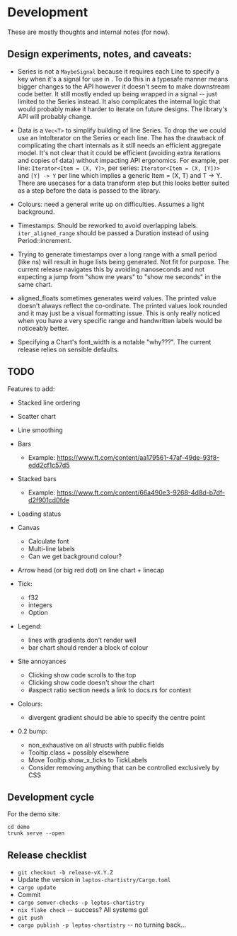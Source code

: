 # Development

These are mostly thoughts and internal notes (for now).

## Design experiments, notes, and caveats:

- Series is not a `MaybeSignal` because it requires each Line to specify a key when it's a signal for use in <For>. To do this in a typesafe manner means bigger changes to the API however it doesn't seem to make downstream code better. It still mostly ended up being wrapped in a signal -- just limited to the Series instead. It also complicates the internal logic that would probably make it harder to iterate on future designs. The library's API will probably change.

- Data is a `Vec<T>` to simplify building of line Series. To drop the <T> we could use an IntoIterator on the Series or each line. The has the drawback of complicating the chart internals as it still needs an efficient aggregate model. It's not clear that it could be efficient (avoiding extra iterations and copies of data) without impacting API ergonomics. For example, per line: `Iterator<Item = (X, Y)>`, per series: `Iterator<Item = (X, [Y])>` and `[Y] -> Y` per line which implies a generic Item = (X, T) and T -> Y. There are usecases for a data transform step but this looks better suited as a step before the data is passed to the library.

- Colours: need a general write up on difficulties. Assumes a light background.

- Timestamps: Should be reworked to avoid overlapping labels. `iter_aligned_range` should be passed a Duration instead of using Period::increment.

- Trying to generate timestamps over a long range with a small period (like ns) will result in huge lists being generated. Not fit for purpose. The current release navigates this by avoiding nanoseconds and not expecting a jump from "show me years" to "show me seconds" in the same chart.

- aligned_floats sometimes generates weird values. The printed value doesn't always reflect the co-ordinate. The printed values look rounded and it may just be a visual formatting issue. This is only really noticed when you have a very specific range and handwritten labels would be noticeably better.

- Specifying a Chart's font_width is a notable "why???". The current release relies on sensible defaults.

## TODO

Features to add:
- Stacked line ordering
- Scatter chart
- Line smoothing
- Bars
    - Example: https://www.ft.com/content/aa179561-47af-49de-93f8-edd2cf1c57d5
- Stacked bars
    - Example: https://www.ft.com/content/66a490e3-9268-4d8d-b7df-d2f901cd0fde
- Loading status
- Canvas
    - Calculate font
    - Multi-line labels
    - Can we get background colour?
- Arrow head (or big red dot) on line chart + linecap
- Tick:
    - f32 
    - integers
    - Option<Tick>
- Legend:
    - lines with gradients don't render well
    - bar chart should render a block of colour

- Site annoyances
    - Clicking show code scrolls to the top
    - Clicking show code doesn't show the chart
    - #aspect ratio section needs a link to docs.rs for context

- Colours:
    - divergent gradient should be able to specify the centre point

- 0.2 bump:
    - non_exhaustive on all structs with public fields
    - Tooltip.class + possibly elsewhere
    - Move Tooltip.show_x_ticks to TickLabels
    - Consider removing anything that can be controlled exclusively by CSS

## Development cycle

For the demo site:

```
cd demo
trunk serve --open
```

## Release checklist

- `git checkout -b release-vX.Y.Z`
- Update the version in `leptos-chartistry/Cargo.toml`
- `cargo update`
- Commit
- `cargo semver-checks -p leptos-chartistry`
- `nix flake check` -- success? All systems go!
- `git push`
- `cargo publish -p leptos-chartistry` -- no turning back...
